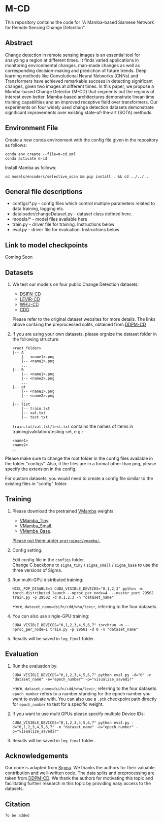 # M-CD
This repository contains the code for "A Mamba-based Siamese Network for Remote Sensing Change Detection".

## Abstract
Change detection in remote sensing images is an essential tool for analyzing a region at different times. It finds varied applications in monitoring environmental changes, man-made changes as well as corresponding decision-making and prediction of future trends. Deep learning methods like Convolutional Neural Networks (CNNs) and Transformers have achieved remarkable success in detecting significant changes, given two images at different times. In this paper, we propose a Mamba-based Change Detector (M-CD) that segments out the regions of interest even better. Mamba-based architectures demonstrate linear-time training capabilities and an improved receptive field over transformers. Our experiments on four widely used change detection datasets demonstrate significant improvements over existing state-of-the-art (SOTA) methods.

## Environment File
Create a new conda environment with the config file given in the repository as follows:
```
conda env create --file=m-cd.yml
conda activate m-cd
```

Install Mamba as follows:
```
cd models/encoders/selective_scan && pip install . && cd ../../..
```

## General file descriptions
- configs/*.py - config files which control multiple parameters related to data training, logging etc.
- dataloader/changeDataset.py - dataset class defined here.
- models/* - model files available here
- train.py - driver file for training. Instructions below
- eval.py - driver file for evaluation. Instructions below

## Link to model checkpoints
Coming Soon

## Datasets

1. We test our models on four public Change Detection datasets:
    - [DSIFN-CD](https://www.dropbox.com/s/1lr4m70x8jdkdr0/DSIFN-CD-256.zip?dl=0)
    - [LEVIR-CD](https://www.dropbox.com/s/18fb5jo0npu5evm/LEVIR-CD256.zip?dl=0)
    - [WHU-CD](https://www.dropbox.com/s/r76a00jcxp5d3hl/WHU-CD-256.zip?dl=0)
    - [CDD](https://www.dropbox.com/s/ls9fq5u61k8wxwk/CDD.zip?dl=0)

    Please refer to the original dataset websites for more details. The links above containg the preprocessed splits, obtained from [DDPM-CD](https://github.com/wgcban/ddpm-cd)

2. If you are using your own datasets, please orgnize the dataset folder in the following structure:
    ```
    <root_folder>
    |-- A
        |-- <name1>.png
        |-- <name2>.png
        ...
    |-- B
        |-- <name1>.png
        |-- <name2>.png
        ...
    |-- gt
        |-- <name1>.png
        |-- <name2>.png
        ...
    |-- list
        |-- train.txt
        |-- val.txt
        |-- test.txt
    ```

    `train.txt/val.txt/test.txt` contains the names of items in training/validation/testing set, e.g.:

    ```
    <name1>
    <name2>
    ...
    ```

Please make sure to change the root folder in the config files available in the folder "configs". Also, if the files are in a format other than png, please specify the extension in the config.

For custom datasets, you would need to create a config file similar to the existing files in "config" folder.

## Training
1. Please download the pretrained [VMamba](https://github.com/MzeroMiko/VMamba) weights:

    - [VMamba_Tiny](https://github.com/MzeroMiko/VMamba/releases/download/%2320240218/vssmtiny_dp01_ckpt_epoch_292.pth).
    - [VMamba_Small](https://github.com/MzeroMiko/VMamba/releases/download/%2320240218/vssmsmall_dp03_ckpt_epoch_238.pth).
    - [VMamba_Base](https://github.com/MzeroMiko/VMamba/releases/download/%2320240218/vssmbase_dp06_ckpt_epoch_241.pth).

    <u> Please put them under `pretrained/vmamba/`. </u>


2. Config setting.

    Edit config file in the `configs` folder.    
    Change C.backbone to `sigma_tiny` / `sigma_small` / `sigma_base` to use the three versions of Sigma. 

3. Run multi-GPU distributed training:

    ```shell
    NCCL_P2P_DISABLE=1 CUDA_VISIBLE_DEVICES="0,1,2,3" python -m torch.distributed.launch --nproc_per_node=4  --master_port 29502 train.py -p 29502 -d 0,1,2,3 -n "dataset_name"
    ```

    Here, `dataset_name=dsifn/cdd/whu/levir`, referring to the four datasets.

4. You can also use single-GPU training:

    ```shell
    CUDA_VISIBLE_DEVICES="0,1,2,3,4,5,6,7" torchrun -m --nproc_per_node=1 train.py -p 29501 -d 0 -n "dataset_name" 
    ```
5. Results will be saved in `log_final` folder.


## Evaluation
1. Run the evaluation by:

    ```shell
    CUDA_VISIBLE_DEVICES="0,1,2,3,4,5,6,7" python eval.py -d="0" -n "dataset_name" -e="epoch_number" -p="visualize_savedir"
    ```

    Here, `dataset_name=dsifn/cdd/whu/levir`, referring to the four datasets.\
    `epoch_number` refers to a number standing for the epoch number you want to evaluate with. You can also use a `.pth` checkpoint path directly for `epoch_number` to test for a specific weight.

2. If you want to use multi GPUs please specify multiple Device IDs:

    ```shell
    CUDA_VISIBLE_DEVICES="0,1,2,3,4,5,6,7" python eval.py -d="0,1,2,3,4,5,6,7" -n "dataset_name" -e="epoch_number" -p="visualize_savedir"
    ```

3. Results will be saved in `log_final` folder.

## Acknowledgements
Our code is adapted from [Sigma](https://github.com/zifuwan/Sigma). We thanks the authors for their valuable contribution and well-written code. The data splits and preprocessing are taken from [DDPM-CD](https://github.com/wgcban/ddpm-cd). We thank the authors for motivating this topic and facilitating further research in this topic by providing easy access to the datasets.

## Citation
```
To be added
```